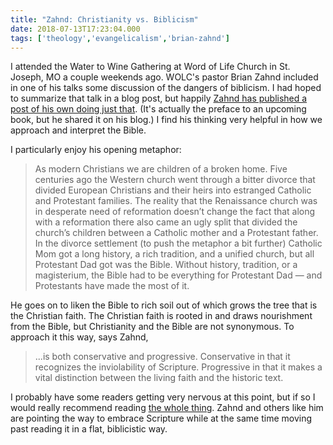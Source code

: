```yaml
---
title: "Zahnd: Christianity vs. Biblicism"
date: 2018-07-13T17:23:04.000
tags: ['theology','evangelicalism','brian-zahnd']
---
```


I attended the Water to Wine Gathering at Word of Life Church in St. Joseph, MO a couple weekends ago. WOLC's pastor Brian Zahnd included in one of his talks some discussion of the dangers of biblicism. I had hoped to summarize that talk in a blog post, but happily [Zahnd has published a post of his own doing just that](https://brianzahnd.com/2018/07/christianity-vs-biblicism/). (It's actually the preface to an upcoming book, but he shared it on his blog.) I find his thinking very helpful in how we approach and interpret the Bible.

I particularly enjoy his opening metaphor:

> As modern Christians we are children of a broken home. Five centuries ago the Western church went through a bitter divorce that divided European Christians and their heirs into estranged Catholic and Protestant families. The reality that the Renaissance church was in desperate need of reformation doesn’t change the fact that along with a reformation there also came an ugly split that divided the church’s children between a Catholic mother and a Protestant father. In the divorce settlement (to push the metaphor a bit further) Catholic Mom got a long history, a rich tradition, and a unified church, but all Protestant Dad got was the Bible. Without history, tradition, or a magisterium, the Bible had to be everything for Protestant Dad — and Protestants have made the most of it.

He goes on to liken the Bible to rich soil out of which grows the tree that is the Christian faith. The Christian faith is rooted in and draws nourishment from the Bible, but Christianity and the Bible are not synonymous. To approach it this way, says Zahnd,

> ...is both conservative and progressive. Conservative in that it recognizes the inviolability of Scripture. Progressive in that it makes a vital distinction between the living faith and the historic text.

I probably have some readers getting very nervous at this point, but if so I would really recommend reading [the whole thing](https://brianzahnd.com/2018/07/christianity-vs-biblicism/). Zahnd and others like him are pointing the way to embrace Scripture while at the same time moving past reading it in a flat, biblicistic way.
